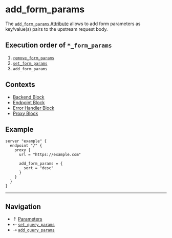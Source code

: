 # add_form_params

The [`add_form_params` Attribute](../attributes.md) allows to add form parameters
as key/value(s) pairs to the upstream request body.

## Execution order of `*_form_params`

1. [`remove_form_params`](remove-form-params.md)
2. [`set_form_params`](set-form-params.md)
3. `add_form_params`

## Contexts

* [Backend Block](../blocks/backend.md)
* [Endpoint Block](../blocks/endpoint.md)
* [Error Handler Block](../blocks/error-handler.md)
* [Proxy Block](../blocks/proxy.md)

## Example

```hcl
server "example" {
  endpoint "/" {
    proxy {
      url = "https://example.com"

      add_form_params = {
        sort = "desc"
      }
    }
  }
}
```

-----

## Navigation

* &#8673; [Parameters](../parameters.md)
* &#8672; [`set_query_params`](set-query-params.md)
* &#8674; [`add_query_params`](add-query-params.md)
